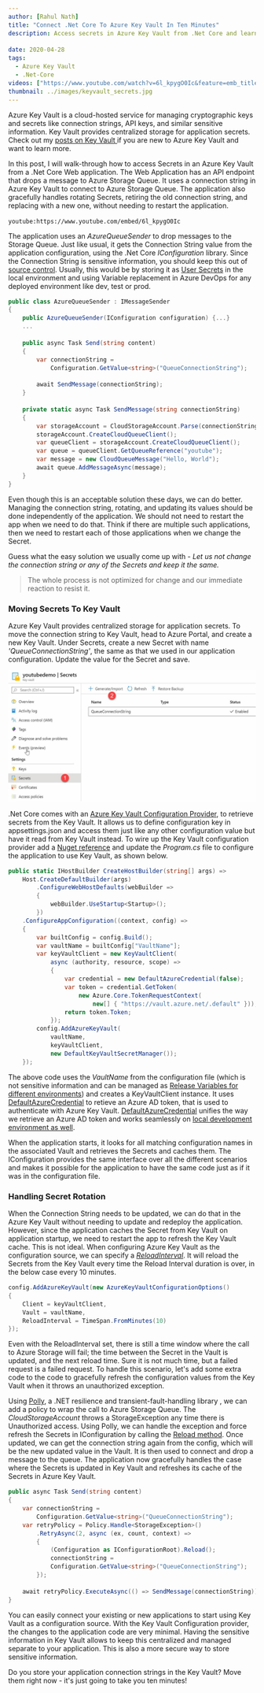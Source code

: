 ```yaml
---
author: [Rahul Nath]
title: "Connect .Net Core To Azure Key Vault In Ten Minutes"
description: Access secrets in Azure Key Vault from .Net Core and learn how to elegantly handle when rotating secrets.
  
date: 2020-04-28
tags:
  - Azure Key Vault
  - .Net-Core
videos: ["https://www.youtube.com/watch?v=6l_kpygO0Ic&feature=emb_title"]
thumbnail: ../images/keyvault_secrets.jpg
---
```


Azure Key Vault is a cloud-hosted service for managing cryptographic keys and secrets like connection strings, API keys, and similar sensitive information. Key Vault provides centralized storage for application secrets. Check out my [posts on Key Vault ](https://www.rahulpnath.com/blog/category/azure-key-vault/) if you are new to Azure Key Vault and want to learn more.

In this post, I will walk-through how to access Secrets in an Azure Key Vault from a .Net Core Web application. The Web Application has an API endpoint that drops a message to Azure Storage Queue. It uses a connection string in Azure Key Vault to connect to Azure Storage Queue. The application also gracefully handles rotating Secrets, retiring the old connection string, and replacing with a new one, without needing to restart the application.

`youtube:https://www.youtube.com/embed/6l_kpygO0Ic`
<br />

The application uses an _AzureQueueSender_ to drop messages to the Storage Queue. Just like usual, it gets the Connection String value from the application configuration, using the .Net Core _IConfiguration_ library. Since the Connection String is sensitive information, you should keep this out of [source control](/blog/keeping-sensitive-configuration-data-out-of-source-control/). Usually, this would be by storing it as [User Secrets](https://docs.microsoft.com/en-us/aspnet/core/security/app-secrets) in the local environment and using Variable replacement in Azure DevOps for any deployed environment like dev, test or prod.

```csharp
public class AzureQueueSender : IMessageSender
{
    public AzureQueueSender(IConfiguration configuration) {...}
    ...

    public async Task Send(string content)
    {
        var connectionString =
            Configuration.GetValue<string>("QueueConnectionString");

        await SendMessage(connectionString);
    }

    private static async Task SendMessage(string connectionString)
    {
        var storageAccount = CloudStorageAccount.Parse(connectionString);
        storageAccount.CreateCloudQueueClient();
        var queueClient = storageAccount.CreateCloudQueueClient();
        var queue = queueClient.GetQueueReference("youtube");
        var message = new CloudQueueMessage("Hello, World");
        await queue.AddMessageAsync(message);
    }
}
```

Even though this is an acceptable solution these days, we can do better. Managing the connection string, rotating, and updating its values should be done independently of the application. We should not need to restart the app when we need to do that. Think if there are multiple such applications, then we need to restart each of those applications when we change the Secret.

Guess what the easy solution we usually come up with - _Let us not change the connection string or any of the Secrets and keep it the same._

> The whole process is not optimized for change and our immediate reaction to resist it.

### Moving Secrets To Key Vault

Azure Key Vault provides centralized storage for application secrets. To move the connection string to Key Vault, head to Azure Portal, and create a new Key Vault. Under Secrets, create a new Secret with name _'QueueConnectionString'_, the same as that we used in our application configuration. Update the value for the Secret and save.

![](../images/keyvault_secrets.jpg)

.Net Core comes with an [Azure Key Vault Configuration Provider](https://docs.microsoft.com/en-us/aspnet/core/security/key-vault-configuration?view=aspnetcore-3.1), to retrieve secrets from the Key Vault. It allows us to define configuration key in appsettings.json and access them just like any other configuration value but have it read from Key Vault instead. To wire up the Key Vault configuration provider add a [Nuget reference](https://www.nuget.org/packages/Microsoft.Extensions.Configuration.AzureKeyVault/) and update the _Program.cs_ file to configure the application to use Key Vault, as shown below.

```csharp
public static IHostBuilder CreateHostBuilder(string[] args) =>
    Host.CreateDefaultBuilder(args)
        .ConfigureWebHostDefaults(webBuilder =>
        {
            webBuilder.UseStartup<Startup>();
        })
    .ConfigureAppConfiguration((context, config) =>
    {
        var builtConfig = config.Build();
        var vaultName = builtConfig["VaultName"];
        var keyVaultClient = new KeyVaultClient(
            async (authority, resource, scope) =>
            {
                var credential = new DefaultAzureCredential(false);
                var token = credential.GetToken(
                    new Azure.Core.TokenRequestContext(
                        new[] { "https://vault.azure.net/.default" }));
                return token.Token;
            });
        config.AddAzureKeyVault(
            vaultName,
            keyVaultClient,
            new DefaultKeyVaultSecretManager());
    });
```

The above code uses the _VaultName_ from the configuration file (which is not sensitive information and can be managed as [Release Variables for different environments](https://www.youtube.com/watch?v=OFr6Vkw0mq8)) and creates a KeyVaultClient instance. It uses [DefaultAzureCredential](/blog/defaultazurecredential_from_azure_sdk/) to retieve an Azure AD token, that is used to authenticate with Azure Key Vault. [DefaultAzureCredential](/blog/defaultazurecredential_from_azure_sdk/) unifies the way we retrieve an Azure AD token and works seamlessly on [local development environment as well](/blog/azure_managed_service_identity_and_local_development/).

When the application starts, it looks for all matching configuration names in the associated Vault and retrieves the Secrets and caches them. The IConfiguration provides the same interface over all the different scenarios and makes it possible for the application to have the same code just as if it was in the configuration file.

### Handling Secret Rotation

When the Connection String needs to be updated, we can do that in the Azure Key Vault without needing to update and redeploy the application. However, since the application caches the Secret from Key Vault on application startup, we need to restart the app to refresh the Key Vault cache. This is not ideal. When configuring Azure Key Vault as the configuration source, we can specify a _[ReloadInterval](https://docs.microsoft.com/en-us/aspnet/core/security/key-vault-configuration?view=aspnetcore-3.1#configuration-options)_. It will reload the Secrets from the Key Vault every time the Reload Interval duration is over, in the below case every 10 minutes.

```csharp
config.AddAzureKeyVault(new AzureKeyVaultConfigurationOptions()
{
    Client = keyVaultClient,
    Vault = vaultName,
    ReloadInterval = TimeSpan.FromMinutes(10)
});
```

Even with the ReloadInterval set, there is still a time window where the call to Azure Storage will fail; the time between the Secret in the Vault is updated, and the next reload time. Sure it is not much time, but a failed request is a failed request. To handle this scenario, let's add some extra code to the code to gracefully refresh the configuration values from the Key Vault when it throws an unauthorized exception.

Using [Polly](https://github.com/App-vNext/Polly), a .NET resilience and transient-fault-handling library , we can add a policy to wrap the call to Azure Storage Queue. The _CloudStorageAccount_ throws a StorageException any time there is Unauthorized access. Using Polly, we can handle the exception and force refresh the Secrets in IConfiguration by calling the [Reload method](https://docs.microsoft.com/en-us/aspnet/core/security/key-vault-configuration?view=aspnetcore-3.1#reload-secrets). Once updated, we can get the connection string again from the config, which will be the new updated value in the Vault. It is then used to connect and drop a message to the queue. The application now gracefully handles the case where the Secrets is updated in Key Vault and refreshes its cache of the Secrets in Azure Key Vault.

```csharp
public async Task Send(string content)
{
    var connectionString =
        Configuration.GetValue<string>("QueueConnectionString");
    var retryPolicy = Policy.Handle<StorageException>()
        .RetryAsync(2, async (ex, count, context) =>
        {
            (Configuration as IConfigurationRoot).Reload();
            connectionString =
            Configuration.GetValue<string>("QueueConnectionString");
        });

    await retryPolicy.ExecuteAsync(() => SendMessage(connectionString));
}
```

You can easily connect your existing or new applications to start using Key Vault as a configuration source. With the Key Vault Configuration provider, the changes to the application code are very minimal. Having the sensitive information in Key Vault allows to keep this centralized and managed separate to your application. This is also a more secure way to store sensitive information.

Do you store your application connection strings in the Key Vault? Move them right now - it's just going to take you ten minutes!
